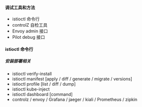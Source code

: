 #### 调试工具和方法

* istioctl 命令行
* controlZ 自检工具
* Envoy admin 接口
* Pilot debug 接口

#### istioctl 命令行



##### 安装部署相关

* istioctl verify-install
* istioctl manifest \[apply / diff / generate / migrate / versions\]
* istioctl profile \[list / diff / dump\]
* istioctl kube-inject
* istioctl dashboard \[command\]
* controlz / envoy / Grafana / jaeger / kiali / Prometheus / zipkin



